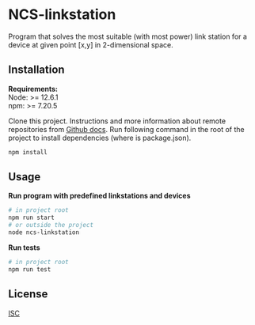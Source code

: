 # NCS-linkstation

Program that solves the most suitable (with most power) link station for a device at given
point [x,y] in 2-dimensional space.

## Installation

**Requirements:**  
Node: >= 12.6.1  
npm: >= 7.20.5

Clone this project. Instructions and more information about remote repositories from [Github docs](https://docs.github.com/en/get-started/getting-started-with-git/about-remote-repositories).
Run following command in the root of the project to install dependencies (where is package.json).
```bash
npm install
```

## Usage

**Run program with predefined linkstations and devices**
```bash
# in project root
npm run start
# or outside the project
node ncs-linkstation
```
**Run tests**
```bash
# in project root
npm run test
```

## License
[ISC](https://choosealicense.com/licenses/isc/)
